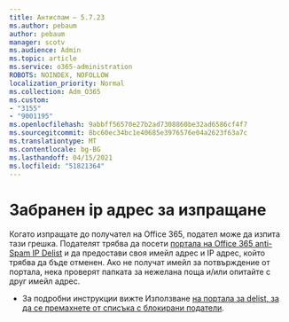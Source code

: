 ```yaml
---
title: Антиспам – 5.7.23
ms.author: pebaum
author: pebaum
manager: scotv
ms.audience: Admin
ms.topic: article
ms.service: o365-administration
ROBOTS: NOINDEX, NOFOLLOW
localization_priority: Normal
ms.collection: Adm_O365
ms.custom:
- "3155"
- "9001195"
ms.openlocfilehash: 9abbff56570e27b2ad7308860be32ad6586cf4f7
ms.sourcegitcommit: 8bc60ec34bc1e40685e3976576e04a2623f63a7c
ms.translationtype: MT
ms.contentlocale: bg-BG
ms.lasthandoff: 04/15/2021
ms.locfileid: "51821364"
---
```

# <a name="banned-sending-ip"></a>Забранен ip адрес за изпращане

Когато изпращате до получател на Office 365, подател може да изпита тази грешка. Подателят трябва да посети [портала на Office 365 anti-Spam IP Delist](https://sender.office.com/) и да предостави своя имейл адрес и IP адрес, който трябва да бъде отменен. Ако не получат имейл за потвърждение от портала, нека проверят папката за нежелана поща и/или опитайте с друг имейл адрес. 

- За подробни инструкции вижте Използване [на портала за delist, за да се премахнете от списъка с блокирани податели](https://docs.microsoft.com/microsoft-365/security/office-365-security/use-the-delist-portal-to-remove-yourself-from-the-office-365-blocked-senders-lis?view=o365-worldwide).
